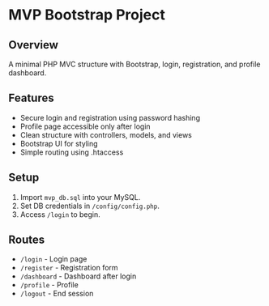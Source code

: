 # MVP Bootstrap Project

## Overview
A minimal PHP MVC structure with Bootstrap, login, registration, and profile dashboard.

## Features
- Secure login and registration using password hashing
- Profile page accessible only after login
- Clean structure with controllers, models, and views
- Bootstrap UI for styling
- Simple routing using .htaccess

## Setup
1. Import `mvp_db.sql` into your MySQL.
2. Set DB credentials in `/config/config.php`.
3. Access `/login` to begin.

## Routes
- `/login` - Login page
- `/register` - Registration form
- `/dashboard` - Dashboard after login
- `/profile` - Profile
- `/logout` - End session
